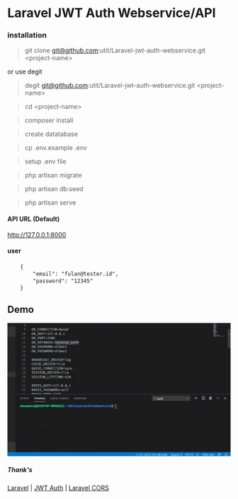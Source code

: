 # Laravel JWT Auth Webservice/API

### installation

> git clone git@github.com:utit/Laravel-jwt-auth-webservice.git \<project-name>

or use degit

>  degit git@github.com:utit/Laravel-jwt-auth-webservice.git \<project-name>

> cd \<project-name>

> composer install

> create datatabase

> cp .env.example .env

> setup .env file

> php artisan migrate

> php artisan db:seed

> php artisan serve

#### API URL (Default) 

http://127.0.0.1:8000

#### user
```
    {
        "email": "fulan@tester.id",
        "password": "12345"
	}
```

## Demo

![](demo.gif)


##### Thank's
[Laravel](http://laravel.com) | 
[JWT Auth](https://jwt-auth.readthedocs.io/en/develop/) |
[Laravel CORS](https://github.com/fruitcake/laravel-cors)
